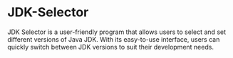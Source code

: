 # JDK-Selector
JDK Selector is a user-friendly program that allows users to select and set different versions of Java JDK. With its easy-to-use interface, users can quickly switch between JDK versions to suit their development needs.
